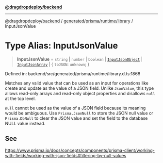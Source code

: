 [**@dragdropdeploy/backend**](../../../../../README.md)

***

[@dragdropdeploy/backend](../../../../../README.md) / [generated/prisma/runtime/library](../README.md) / InputJsonValue

# Type Alias: InputJsonValue

> **InputJsonValue** = `string` \| `number` \| `boolean` \| [`InputJsonObject`](InputJsonObject.md) \| [`InputJsonArray`](../interfaces/InputJsonArray.md) \| \{ `toJSON`: `unknown`; \}

Defined in: backend/src/generated/prisma/runtime/library.d.ts:1868

Matches any valid value that can be used as an input for operations like
create and update as the value of a JSON field. Unlike `JsonValue`, this
type allows read-only arrays and read-only object properties and disallows
`null` at the top level.

`null` cannot be used as the value of a JSON field because its meaning
would be ambiguous. Use `Prisma.JsonNull` to store the JSON null value or
`Prisma.DbNull` to clear the JSON value and set the field to the database
NULL value instead.

## See

https://www.prisma.io/docs/concepts/components/prisma-client/working-with-fields/working-with-json-fields#filtering-by-null-values
